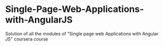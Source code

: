 # Single-Page-Web-Applications-with-AngularJS
Solution of  all the modules of  "Single page web Applications with Angular JS"  coursera course
